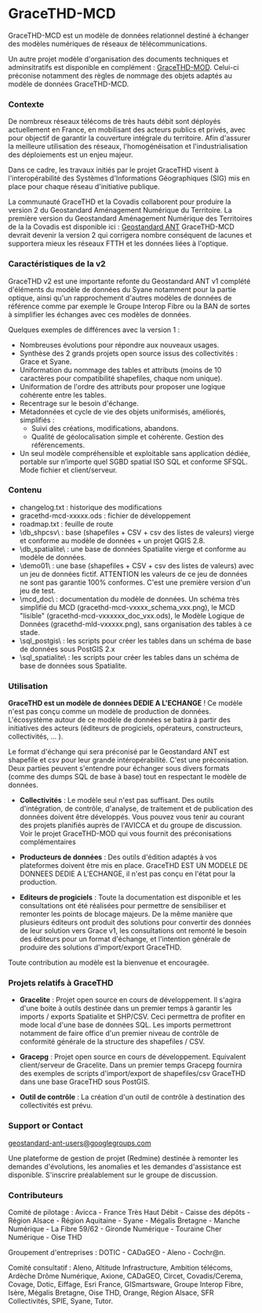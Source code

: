 # GraceTHD-MCD

GraceTHD-MCD est un modèle de données relationnel destiné à échanger des modèles numériques de réseaux de télécommunications. 

Un autre projet modèle d'organisation des documents techniques et adminsitratifs est disponible en complément : [GraceTHD-MOD](http://gracethd-community.github.io/GraceTHD-MOD/). Celui-ci préconise notamment des règles de nommage des objets adaptés au modèle de données GraceTHD-MCD. 

### Contexte
De nombreux réseaux télécoms de très hauts débit sont déployés actuellement en France, en mobilisant des acteurs publics et privés, avec pour objectif de garantir la couverture intégrale du territoire. Afin d'assurer la meilleure utilisation des réseaux, l'homogénéisation et l'industrialisation des déploiements est un enjeu majeur.

Dans ce cadre, les travaux initiés par le projet GraceTHD visent à l'interopérabilité des Systèmes d'Informations Géographiques (SIG) mis en place pour chaque réseau d'initiative publique.

La communauté GraceTHD et la Covadis collaborent pour produire la version 2 du Geostandard Aménagement Numérique du Territoire. La première version du Geostandard Aménagement Numérique des Territoires de la la Covadis est disponible ici :
[Geostandard ANT](http://www.territoires-ville.cerema.fr/geostandard-amenagement-numerique-a350.html)
GraceTHD-MCD devrait devenir la version 2 qui corrigera nombre conséquent de lacunes et supportera mieux les réseaux FTTH et les données liées à l'optique. 

### Caractéristiques de la v2
GraceTHD v2 est une importante refonte du Geostandard ANT v1 complété d'éléments du modèle de données du Syane notamment pour la partie optique, ainsi qu'un rapprochement d'autres modèles de données de référence comme par exemple le Groupe Interop Fibre ou la BAN de sortes à simplifier les échanges avec ces modèles de données. 

Quelques exemples de différences avec la version 1 : 
* Nombreuses évolutions pour répondre aux nouveaux usages. 
* Synthèse des 2 grands projets open source issus des collectivités : Grace et Syane. 
* Uniformation du nommage des tables et attributs (moins de 10 caractères pour compatibilité shapefiles, chaque nom unique). 
* Uniformation de l'ordre des attributs pour proposer une logique cohérente entre les tables. 
* Recentrage sur le besoin d'échange. 
* Métadonnées et cycle de vie des objets uniformisés, améliorés, simplifiés : 
	* Suivi des créations, modifications, abandons. 
	* Qualité de géolocalisation simple et cohérente. Gestion des référencements. 
* Un seul modèle compréhensible et exploitable sans application dédiée, portable sur n’importe quel SGBD spatial ISO SQL et conforme SFSQL. Mode fichier et client/serveur. 

### Contenu
* changelog.txt : historique des modifications
* gracethd-mcd-xxxxx.ods : fichier de développement
* roadmap.txt : feuille de route
* \db_shpcsv\ : base (shapefiles + CSV + csv des listes de valeurs) vierge et conforme au modèle de données + un projet QGIS 2.8. 
* \db_spatialite\ : une base de données Spatialite vierge et conforme au modèle de données. 
* \demo01\ : une base (shapefiles + CSV + csv des listes de valeurs) avec un jeu de données fictif. ATTENTION les valeurs de ce jeu de données ne sont pas garantie 100% conformes. C'est une première version d'un jeu de test. 
* \mcd_doc\ : documentation du modèle de données. Un schéma très simplifié du MCD (gracethd-mcd-vxxxx_schema_vxx.png), le MCD "lisible" (gracethd-mcd-vxxxxxx_doc_vxx.ods), le Modèle Logique de Données (gracethd-mld-vxxxxx.png), sans organisation des tables à ce stade. 
* \sql_postgis\ : les scripts pour créer les tables dans un schéma de base de données sous PostGIS 2.x
* \sql_spatialite\ : les scripts pour créer les tables dans un schéma de base de données sous Spatialite. 

### Utilisation
**GraceTHD est un modèle de données DEDIE A L'ECHANGE** ! Ce modèle n'est pas conçu comme un modèle de production de données. L'écosystème autour de ce modèle de données se batira à partir des initiatives des acteurs (éditeurs de progiciels, opérateurs, constructeurs, collectivités, ... ). 

Le format d'échange qui sera préconisé par le Geostandard ANT est shapefile et csv pour leur grande intéropérabilité. C'est une préconisation. Deux parties peuvent s'entendre pour échanger sous divers formats (comme des dumps SQL de base à base) tout en respectant le modèle de données. 

* **Collectivités** : 
Le modèle seul n'est pas suffisant. Des outils d'intégration, de contrôle, d'analyse, de traitement et de publication des données doivent être développés. Vous pouvez vous tenir au courant des projets planifiés auprès de l'AVICCA et du groupe de discussion. Voir le projet GraceTHD-MOD qui vous fournit des préconisations complémentaires 

* **Producteurs de données** : 
Des outils d'édition adaptés à vos plateformes doivent être mis en place. GraceTHD EST UN MODELE DE DONNEES DEDIE A L'ECHANGE, il n'est pas conçu en l'état pour la production. 

* **Editeurs de progiciels** : 
Toute la documentation est disponible et les consultations ont été réalisées pour permettre de sensibiliser et remonter les points de blocage majeurs. De la même manière que plusieurs éditeurs ont produit des solutions pour convertir des données de leur solution vers Grace v1, les consultations ont remonté le besoin des éditeurs pour un format d'échange, et l'intention générale de produire des solutions d'import/export GraceTHD. 

Toute contribution au modèle est la bienvenue et encouragée. 

### Projets relatifs à GraceTHD
* **Gracelite** : 
Projet open source en cours de développement. Il s'agira d'une boite à outils destinée dans un premier temps à garantir les imports / exports Spatialite et SHP/CSV. Ceci permettra de profiter en mode local d'une base de données SQL. Les imports permettront notamment de faire office d'un premier niveau de contrôle de conformité générale de la structure des shapefiles / CSV. 

* **Gracepg** : 
Projet open source en cours de développement. Equivalent client/serveur de Gracelite. Dans un premier temps Gracepg fournira des exemples de scripts d'import/export de shapefiles/csv GraceTHD dans une base GraceTHD sous PostGIS. 

* **Outil de contrôle** : 
La création d'un outil de contrôle à destination des collectivités est prévu. 

### Support or Contact
geostandard-ant-users@googlegroups.com

Une plateforme de gestion de projet (Redmine) destinée à remonter les demandes d'évolutions, les anomalies et les demandes d'assistance est disponible. S'inscrire préalablement sur le groupe de discussion. 

### Contributeurs
Comité de pilotage : Avicca - France Très Haut Débit - Caisse des dépôts - Région Alsace - Région Aquitaine - Syane - Mégalis Bretagne - Manche Numérique - La Fibre 59/62 - Gironde Numérique - Touraine Cher Numérique - Oise THD

Groupement d'entreprises : DOTIC - CADaGEO - Aleno - Cochr@n.

Comité consultatif : Aleno, Altitude Infrastructure, Ambition télécoms, Ardèche Drôme Numérique, Axione, CADaGEO, Circet, Covadis/Cerema, Covage, Dotic, Eiffage, Esri France, GISmartsware, Groupe Interop Fibre, Isère, Mégalis Bretagne, Oise THD, Orange, Région Alsace, SFR Collectivités, SPIE, Syane, Tutor. 
